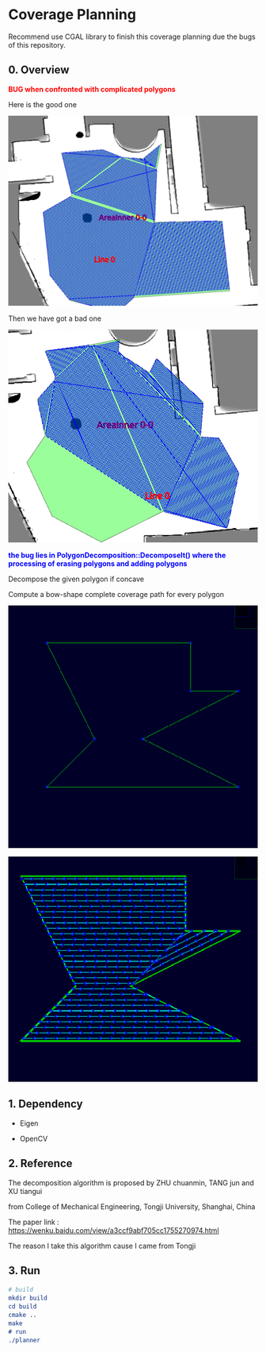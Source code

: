 # Coverage Planning

Recommend use CGAL library to finish this coverage planning due the bugs of this repository.

## 0. Overview

<font color=red> **BUG when confronted with complicated polygons**</font> 

Here is the good one

![good_one](./doc/result_03.png)

Then we have got a bad one

![bad_one](./doc/result_04.png)

<font color=blue>**the bug lies in PolygonDecomposition::DecomposeIt() where the processing of erasing polygons and adding polygons** </font>

Decompose the given polygon if concave

Compute a bow-shape complete coverage path for every polygon

![origin_polygon](./doc/origin_01.png)

![result_coverage](./doc/result_02.png)

## 1. Dependency

- Eigen

- OpenCV


## 2. Reference

The decomposition algorithm is proposed by ZHU chuanmin, TANG jun and XU tiangui 

from College of Mechanical Engineering, Tongji University, Shanghai, China

The paper link : https://wenku.baidu.com/view/a3ccf9abf705cc1755270974.html

The reason I take this algorithm cause I came from Tongji



## 3. Run

```cmake
# build
mkdir build
cd build
cmake ..
make
# run
./planner	
```

